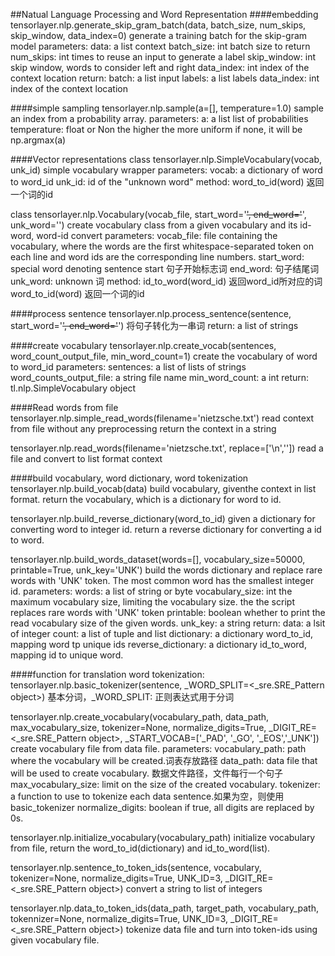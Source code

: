 ##Natual Language Processing and Word Representation
####embedding 
 tensorlayer.nlp.generate_skip_gram_batch(data, batch_size, num_skips, skip_window, data_index=0)
	generate a training batch for the skip-gram model
parameters:
	data: a list
		context
	batch_size: int
		batch size to return
	num_skips: int
		times to reuse an input to generate a label
	skip_window: int
		skip window, words to consider left and right
	data_index: int
		index of the context location
return:
	batch: a list 
		input
	labels: a list
		labels
	data_index: int
		index of the context location

####simple sampling
 tensorlayer.nlp.sample(a=[], temperature=1.0)
	sample an index from a probability array.
parameters:
	a: a list
		list of probabilities
	temperature: float or Non
		the higher the more uniform
		if none, it will be np.argmax(a)

####Vector representations
class tensorlayer.nlp.SimpleVocabulary(vocab, unk_id)
	simple vocabulary wrapper
parameters:
	vocab: a dictionary of word to word_id
	unk_id: id of the "unknown word"
method:
	word_to_id(word) 返回一个词的id


class tensorlayer.nlp.Vocabulary(vocab_file, start_word='<S>', end_word='</S>', unk_word='<UNK>')
	create vocabulary class from a given vocabulary and its id-word, word-id convert
parameters:
	vocab_file: file containing the vocabulary, where the words are the first whitespace-separated token on each line and word ids are the corresponding line numbers.
	start_word: special word denoting sentence start 句子开始标志词
	end_word: 句子结尾词
	unk_word: unknown 词
method:
	id_to_word(word_id) 返回word_id所对应的词 
	word_to_id(word) 返回一个词的id


####process sentence
 tensorlayer.nlp.process_sentence(sentence, start_word='<S>', end_word='</S>')
	将句子转化为一串词
	return: a list of strings

####create vocabulary
 tensorlayer.nlp.create_vocab(sentences, word_count_output_file, min_word_count=1)
	create the vocabulary of word to word_id
parameters:
	sentences: a list of lists of strings
	word_counts_output_file: a string
		file name
	min_word_count: a int 
return: tl.nlp.SimpleVocabulary object

####Read words from file
 tensorlayer.nlp.simple_read_words(filename='nietzsche.txt')
	read context from file without any preprocessing
	return the context in a string

 tensorlayer.nlp.read_words(filename='nietzsche.txt', replace=['\n','<eos>'])
	read a file and convert to list format context


####build vocabulary, word dictionary, word tokenization
 tensorlayer.nlp.build_vocab(data)
	build vocabulary, giventhe context in list format.
	return the vocabulary, which is a dictionary for word to id.

 tensorlayer.nlp.build_reverse_dictionary(word_to_id)
	given a dictionary for converting word to integer id. 
	return a reverse dictionary for converting a id to word.

 tensorlayer.nlp.build_words_dataset(words=[], vocabulary_size=50000, printable=True, unk_key='UNK')
	build the words dictionary and replace rare words with 'UNK' token. The most common word has the smallest integer id.
parameters:
	words: a list of string or byte
	vocabulary_size: int
		the maximum vocabulary size, limiting the vocabulary size. the the script replaces rare words with 'UNK' token
	printable: boolean
		whether to print the read vocabulary size of the given words.
	unk_key: a string
return:
	data: a lsit of integer
	count: a list of tuple and list
	dictionary: a dictionary
		word_to_id, mapping word tp unique ids
	reverse_dictionary: a dictionary
		id_to_word, mapping id to unique word.

####function for translation
word tokenization:
 tensorlayer.nlp.basic_tokenizer(sentence, _WORD_SPLIT=<_sre.SRE_Pattern object>)
	基本分词，_WORD_SPLIT: 正则表达式用于分词

 tensorlayer.nlp.create_vocabulary(vocabulary_path, data_path, max_vocabulary_size, tokenizer=None, normalize_digits=True, _DIGIT_RE=<_sre.SRE_Pattern object>, _START_VOCAB=['_PAD', '_GO', '_EOS','_UNK'])
	create vocabulary file from data file.
parameters:
	vocabulary_path: path where the vocabulary will be created.词表存放路径
	data_path: data file that will be used to create vocabulary. 数据文件路径，文件每行一个句子
	max_vocabulary_size: limit on the size of the created vocabulary.
	tokenizer: a function to use to tokenize each data sentence.如果为空，则使用basic_tokenizer
	normalize_digits: boolean
		if true, all digits are replaced by 0s.

 tensorlayer.nlp.initialize_vocabulary(vocabulary_path)
	initialize vocabulary from file, return the word_to_id(dictionary) and id_to_word(list).

 tensorlayer.nlp.sentence_to_token_ids(sentence, vocabulary, tokenizer=None, normalize_digits=True, UNK_ID=3, _DIGIT_RE=<_sre.SRE_Pattern object>)
	convert a string to list of integers
	
 tensorlayer.nlp.data_to_token_ids(data_path, target_path, vocabulary_path, tokennizer=None, normalize_digits=True, UNK_ID=3, _DIGIT_RE=<_sre.SRE_Pattern object>)
	tokenize data file and turn into token-ids using given vocabulary file.
	


